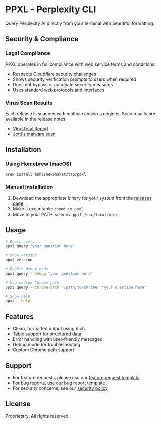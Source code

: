 # PPXL - Perplexity CLI

Query Perplexity AI directly from your terminal with beautiful formatting.

## Security & Compliance

### Legal Compliance
PPXL operates in full compliance with web service terms and conditions:
- Respects Cloudflare security challenges
- Shows security verification prompts to users when required
- Does not bypass or automate security measures
- Uses standard web protocols and interfaces

### Virus Scan Results
Each release is scanned with multiple antivirus engines. Scan results are available in the release notes.
- [VirusTotal Report](link-to-report)
- [Jotti's malware scan](link-to-scan)

## Installation

### Using Homebrew (macOS)
```bash
brew install abhishekbhakat/tap/ppxl
```

### Manual Installation
1. Download the appropriate binary for your system from the [releases page](https://github.com/abhishekbhakat/ppxl/releases)
2. Make it executable: `chmod +x ppxl`
3. Move to your PATH: `sudo mv ppxl /usr/local/bin/`

## Usage

```bash
# Basic query
ppxl query "your question here"

# Show version
ppxl version

# Enable debug mode
ppxl query --debug "your question here"

# Use custom Chrome path
ppxl query --chrome-path "/path/to/chrome" "your question here"

# Show help
ppxl --help
```

## Features

- Clean, formatted output using Rich
- Table support for structured data
- Error handling with user-friendly messages
- Debug mode for troubleshooting
- Custom Chrome path support

## Support

- For feature requests, please use our [feature request template](.github/ISSUE_TEMPLATE/feature_request.md)
- For bug reports, use our [bug report template](.github/ISSUE_TEMPLATE/bug_report.md)
- For security concerns, see our [security policy](SECURITY.md)

## License

Proprietary. All rights reserved.